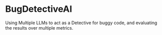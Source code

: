 # BugDetectiveAI
Using Multiple LLMs to act as a Detective for buggy code, and evaluating the results over multiple metrics.

